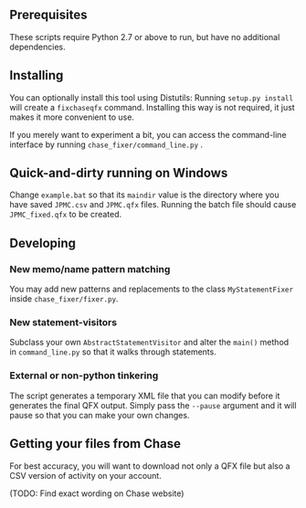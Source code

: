 ## Prerequisites

These scripts require Python 2.7 or above to run, but have no additional dependencies.

## Installing

You can optionally install this tool using Distutils: Running `setup.py install` will create a `fixchaseqfx` command. Installing this way is not required, it just makes it more convenient to use.

If you merely want to experiment a bit, you can access the command-line interface by running `chase_fixer/command_line.py` .

## Quick-and-dirty running on Windows

Change `example.bat` so that its `maindir` value is the directory where you have saved `JPMC.csv` and `JPMC.qfx` files. Running the batch file should cause `JPMC_fixed.qfx` to be created.

## Developing

### New memo/name pattern matching

You may add new patterns and replacements to the class `MyStatementFixer` inside `chase_fixer/fixer.py`.

### New statement-visitors

Subclass your own `AbstractStatementVisitor` and alter the `main()` method in `command_line.py` so that it walks through statements.

### External or non-python tinkering

The script generates a temporary XML file that you can modify before it generates the final QFX output. Simply pass the `--pause` argument and it will pause so that you can make your own changes.

## Getting your files from Chase

For best accuracy, you will want to download not only a QFX file but also a CSV version of activity on your account.

(TODO: Find exact wording on Chase website)